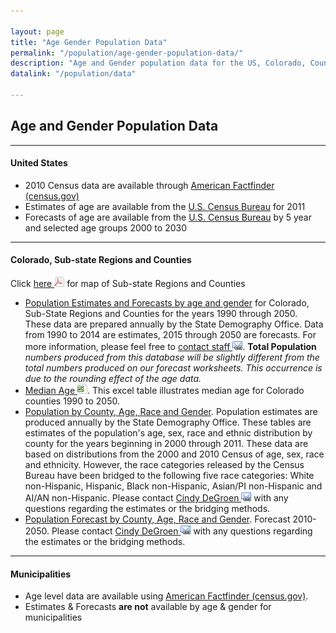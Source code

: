```yaml
---

layout: page
title: "Age Gender Population Data"
permalink: "/population/age-gender-population-data/"
description: "Age and Gender population data for the US, Colorado, Counties, Municipalities and Sub-State regions."
datalink: "/population/data"
    
---
```


## Age and Gender Population Data

- - -

#### United States

- 2010 Census data are available through [American Factfinder (census.gov)](http://factfinder2.census.gov/faces/nav/jsf/pages/index.xhtml)
- Estimates of age are available from the [U.S. Census Bureau](http://www.census.gov/popest/data/cities/totals/2011/index.html) for 2011
- Forecasts of age are available from the [U.S. Census Bureau](http://www.census.gov/population/projections/) by 5 year and selected age groups 2000 to 2030

- - -

#### Colorado, Sub-state Regions and Counties

Click [here ![pdf](/images/page_white_acrobat.png 'download pdf file')](https://drive.google.com/uc?export=download&id=0B2oqdPZKJqK7d3JwNDBqQkJ0V0U) for map of Sub-state Regions and Counties

- [Population Estimates and Forecasts by age and gender](/population/data/county-sya#county-population-by-single-year-of-age) for Colorado, Sub-State Regions and Counties for the years 1990 through 2050. These data are prepared annually by the State Demography Office. Data from 1990 to 2014 are estimates, 2015 through 2050 are forecasts. For more information, please feel free to [contact staff ![email](/images/email_link.png 'send email')](mailto:dola.helpdesk@state.co.us). **Total Population** *numbers produced from this database will be slightly different from the total numbers produced on our forecast worksheets. This occurrence is due to the rounding effect of the age data.*
- [Median Age ![xls](/images/page_white_excel.png 'download xls file')](https://drive.google.com/uc?export=download&id=0B-vz6H4k4SESazMzYndDT0NjczA). This excel table illustrates median age for Colorado counties 1990 to 2050.
- [Population by County, Age, Race and Gender](/population/data/race-estimate#county-race-by-age-estimates). Population estimates are produced annually by the State Demography Office. These tables are estimates of the population's age, sex, race and ethnic distribution by county for the years beginning in 2000 through 2011. These data are based on distributions from the 2000 and 2010 Census of age, sex, race and ethnicity. However, the race categories released by the Census Bureau have been bridged to the following five race categories: White non-Hispanic, Hispanic, Black non-Hispanic, Asian/PI non-Hispanic and  AI/AN non-Hispanic. Please contact [Cindy DeGroen ![email](/images/email_link.png 'send email')](mailto:cindy.degroen@state.co.us) with any questions regarding the estimates or the bridging methods.
- [Population Forecast by County, Age, Race and Gender](/population/data/race-forecast#county-race-by-age-forecast). Forecast 2010-2050. Please contact [Cindy DeGroen ![email](/images/email_link.png 'send email')](mailto:cindy.degroen@state.co.us) with any questions regarding the estimates or the bridging methods.

- - -

#### Municipalities

- Age level data are available using [American Factfinder (census.gov)](http://factfinder2.census.gov/faces/nav/jsf/pages/index.xhtml).
- Estimates & Forecasts **are not** available by age & gender for municipalities